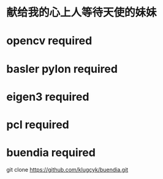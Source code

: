 # 献给我的心上人等待天使的妹妹

# opencv required

# basler pylon required

# eigen3 required

# pcl required

# buendia required

git clone https://github.com/klugcyk/buendia.git

